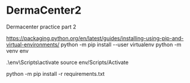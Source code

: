# DermaCenter2
Dermacenter practice part 2

https://packaging.python.org/en/latest/guides/installing-using-pip-and-virtual-environments/
python -m pip install --user virtualenv
python -m venv env

.\env\Scripts\activate
source env/Scripts/Activate

python -m pip install -r requirements.txt